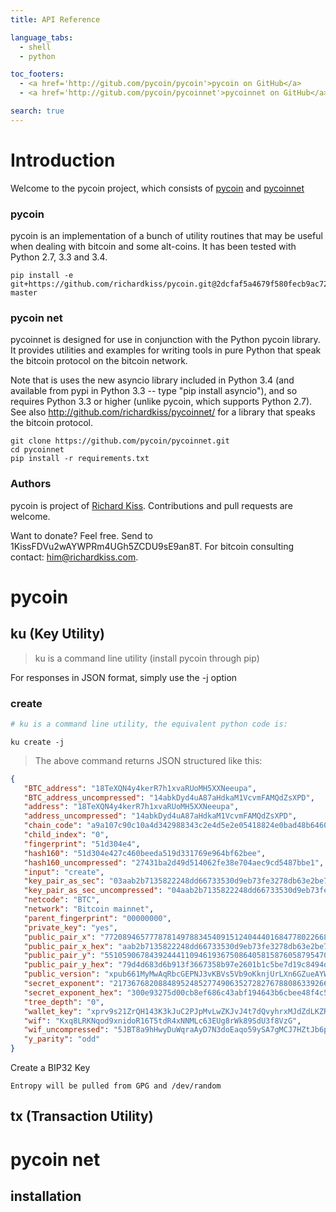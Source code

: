 ```yaml
---
title: API Reference

language_tabs:
  - shell
  - python

toc_footers:
  - <a href='http://gitub.com/pycoin/pycoin'>pycoin on GitHub</a>
  - <a href='http://gitub.com/pycoin/pycoinnet'>pycoinnet on GitHub</a>

search: true
---
```


# Introduction

Welcome to the pycoin project, which consists of [pycoin](http://gitub.com/pycoin/pycoin) and [pycoinnet](http://gitub.com/pycoin/pycoinnet)

### pycoin
pycoin is an implementation of a bunch of utility routines that may be useful when dealing with bitcoin and some alt-coins. It has been tested with Python 2.7, 3.3 and 3.4.

```shell
pip install -e git+https://github.com/richardkiss/pycoin.git@2dcfaf5a4679f580fecb9ac72d33f40b4b066549#egg=pycoin-master
```

### pycoin net
pycoinnet is designed for use in conjunction with the Python pycoin library. It provides utilities and examples for writing tools in pure Python that speak the bitcoin protocol on the bitcoin network.

Note that is uses the new asyncio library included in Python 3.4 (and available from pypi in Python 3.3 -- type "pip install asyncio"), and so requires Python 3.3 or higher (unlike pycoin, which supports Python 2.7).
See also http://github.com/richardkiss/pycoinnet/ for a library that speaks the bitcoin protocol.

```shell
git clone https://github.com/pycoin/pycoinnet.git
cd pycoinnet
pip install -r requirements.txt
```

### Authors
pycoin is project of [Richard Kiss](https://github.com/richardkiss). Contributions and pull requests are welcome.

Want to donate? Feel free. Send to 1KissFDVu2wAYWPRm4UGh5ZCDU9sE9an8T. For bitcoin consulting contact: him@richardkiss.com.

# pycoin

## ku (Key Utility)
> ku is a command line utility (install pycoin through pip)

For responses in JSON format, simply use the -j option

### create

```python
# ku is a command line utility, the equivalent python code is:
```

```shell
ku create -j
```
> The above command returns JSON structured like this:

```json
{
   "BTC_address": "18TeXQN4y4kerR7h1xvaRUoMH5XXNeeupa", 
   "BTC_address_uncompressed": "14abkDyd4uA87aHdkaM1VcvmFAMQdZsXPD", 
   "address": "18TeXQN4y4kerR7h1xvaRUoMH5XXNeeupa", 
   "address_uncompressed": "14abkDyd4uA87aHdkaM1VcvmFAMQdZsXPD", 
   "chain_code": "a9a107c90c10a4d342988343c2e4d5e2e05418824e0bad48b64605fe50e0f4f0", 
   "child_index": "0", 
   "fingerprint": "51d304e4", 
   "hash160": "51d304e427c460beeda519d331769e964bf62bee", 
   "hash160_uncompressed": "27431ba2d49d514062fe38e704aec9cd5487bbe1", 
   "input": "create", 
   "key_pair_as_sec": "03aab2b7135822248dd66733530d9eb73fe3278db63e2be794d5aee8cd1af15485", 
   "key_pair_as_sec_uncompressed": "04aab2b7135822248dd66733530d9eb73fe3278db63e2be794d5aee8cd1af1548579d4d683d6b913f3667358b97e2601b1c5be7d19c8494d04241756d3401ea34d", 
   "netcode": "BTC", 
   "network": "Bitcoin mainnet", 
   "parent_fingerprint": "00000000", 
   "private_key": "yes", 
   "public_pair_x": "77208946577787814978834540915124044401684778022668014026381541902701082793093", 
   "public_pair_x_hex": "aab2b7135822248dd66733530d9eb73fe3278db63e2be794d5aee8cd1af15485", 
   "public_pair_y": "55105906784392444110946193675086405815876058795470459131838740250197852332877", 
   "public_pair_y_hex": "79d4d683d6b913f3667358b97e2601b1c5be7d19c8494d04241756d3401ea34d", 
   "public_version": "xpub661MyMwAqRbcGEPNJ3vKBVs5Vb9oKknjUrLXn6GZueAYW8ehxhEwE7fwYXGMUfAQRJCRiGS3iviWVnvBbKnTZCg6fenhoH7yLykgCXBT6YB", 
   "secret_exponent": "21736768208848952485277490635272827678808633926621495752266478612806703697575", 
   "secret_exponent_hex": "300e93275d00cb8ef686c43abf194643b6cbee48f4c5e1004d8e5d80536ecea7", 
   "tree_depth": "0", 
   "wallet_key": "xprv9s21ZrQH143K3kJuC2PJpMvLwZKJvJ4t7dQvyhrxMJdZdLKZR9vggKMThDMq9wrZcjoZctKjM34Ybq4RTb8iRPKeQGpsFWn2FiehnB7TfG6", 
   "wif": "Kxq8LRKNqod9xnidoR16T5tdR4xNNMLc63EUg8rWk89SdU3f8VzG", 
   "wif_uncompressed": "5JBT8a9hHwyDuWqraAyD7N3doEaqo59ySA7gMCJ7HZtJb6p5zwj", 
   "y_parity": "odd"
}
```

Create a BIP32 Key

`Entropy will be pulled from GPG and /dev/random`


## tx (Transaction Utility)

# pycoin net

## installation

